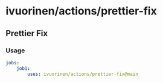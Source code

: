 # ivuorinen/actions/prettier-fix

## Prettier Fix

### Usage

```yaml
jobs:
    job1:
        uses: ivuorinen/actions/prettier-fix@main
```
